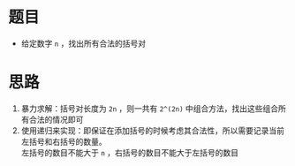 # 题目
* 给定数字 `n` ，找出所有合法的括号对
# 思路
1. 暴力求解：括号对长度为 `2n` ，则一共有 `2^(2n)` 中组合方法，找出这些组合所有合法的情况即可
2. 使用递归来实现：即保证在添加括号的时候考虑其合法性，所以需要记录当前左括号和右括号的数量。  
左括号的数目不能大于 `n` ，右括号的数目不能大于左括号的数目
